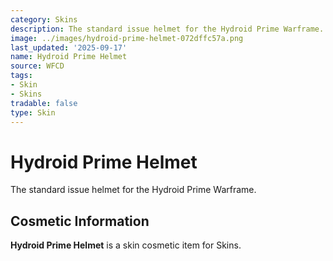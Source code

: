 ```yaml
---
category: Skins
description: The standard issue helmet for the Hydroid Prime Warframe.
image: ../images/hydroid-prime-helmet-072dffc57a.png
last_updated: '2025-09-17'
name: Hydroid Prime Helmet
source: WFCD
tags:
- Skin
- Skins
tradable: false
type: Skin
---
```


# Hydroid Prime Helmet

The standard issue helmet for the Hydroid Prime Warframe.

## Cosmetic Information

**Hydroid Prime Helmet** is a skin cosmetic item for Skins.

